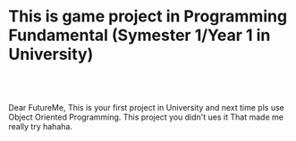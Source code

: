 # This is game project in Programming Fundamental (Symester 1/Year 1 in University)
<br/><br/><br/>
Dear FutureMe, This is your first project in University and next time pls use Object Oriented Programming. This project you didn't ues it That made me really try hahaha.
